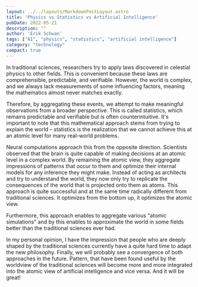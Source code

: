 ```yaml
---
layout: ../../layouts/MarkdownPostLayout.astro
title: 'Physics vs Statistics vs Artificial Intelligence'
pubDate: 2022-05-21
description: ""
author: 'Erik Schwan'
tags: ["AI", "physics", "statistics", "artificial intelligence"]
category: "technology"
compact: true
---
```

In traditional sciences, researchers try to apply laws discovered in celestial physics to other fields. This is convenient because these laws are comprehensible, predictable, and verifiable. However, the world is complex, and we always lack measurements of some influencing factors, meaning the mathematics almost never matches exactly.

Therefore, by aggregating these events, we attempt to make meaningful observations from a broader perspective. This is called statistics, which remains predictable and verifiable but is often counterintuitive. It's important to note that this mathematical approach stems from trying to explain the world – statistics is the realization that we cannot achieve this at an atomic level for many real-world problems.

Neural computations approach this from the opposite direction. Scientists observed that the brain is quite capable of making decisions at an atomic level in a complex world.
By remaining the atomic view, they aggregate impressions of patterns that occur to them and optimize their internal models for any inference they might make.
Instead of acting as architects and try to understand the world, they now only try to replicate the consequences of the world that is projected onto them as atoms.
This approach is quite successful and at the same time radically different from traditional sciences.
It optimizes from the bottom up, it optimizes the atomic view.

Furthermore, this approach enables to aggregate various "atomic simulations" and by this enables to approximate the world in some fields better than the traditional sciences ever had.

In my personal opinion, I have the impression that people who are deeply shaped by the traditional sciences currently have a quite hard time to adapt the new philosophy.
Finally, we will probably see a convergence of both approaches in the future.
Pattern, that have been found useful by the worldview of the traditional sciences will become more and more integrated into the atomic view of artificial intelligence and vice versa.
And it will be great!
